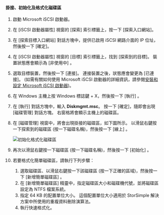 <!--author=SharS last changed: 9/17/15-->

#### <a name="to-mount-initialize-and-format-a-volume"></a>掛接、初始化及格式化磁碟區
1. 啟動 Microsoft iSCSI 啟動器。
2. 在 [iSCSI 啟動器屬性] 視窗的 [探索] 索引標籤上，按一下 [探索入口網站]。
3. 在 [探索目標入口網站] 對話方塊中，提供已啟用 iSCSI 網路介面的 IP 位址，然後按一下 [確定]。 
4. 在 [iSCSI 啟動器屬性] 視窗的 [目標] 索引標籤上，找到 [探索到的目標]。 裝置狀態應會顯示為 [非使用中] 。
5. 選取目標裝置，然後按一下 [連接]。 連接裝置之後，狀態應會變更為 [已連接]。 (如需有關如何使用 Microsoft iSCSI 啟動器的詳細資訊，請參閱[安裝和設定 Microsoft iSCSI 啟動器][1])。
6. 在 Windows 主機上按 Windows 標誌鍵 + X，然後按一下 [執行] 。 
7. 在 [執行] 對話方塊中，輸入 **Diskmgmt.msc**。 按一下 [確定]，隨即會出現 [磁碟管理] 對話方塊。 右窗格將會顯示主機上的磁碟區。
8. 在 [磁碟管理]  視窗中，將會出現掛接的磁碟區，如下圖所示。 以滑鼠右鍵按一下探索到的磁碟區 (按一下磁碟名稱)，然後按一下 [線上] 。
   
     ![初始化格式化磁碟區](./media/storsimple-8000-mount-initialize-format-volume/step7initializeformatvolume.png) 
9. 再次以滑鼠右鍵按一下磁碟區 (按一下磁碟名稱)，然後按一下 [初始化] 。
10. 若要格式化簡單磁碟區，請執行下列步驟：
    
    1. 選取磁碟區、以滑鼠右鍵按一下該磁碟區 (按一下正確的區域)，然後按一下 [新增簡單磁碟區] 。
    2. 在 [新增簡單磁碟區] 精靈中，指定磁碟區大小和磁碟機代號，並將磁碟區設定為 NTFS 檔案系統。
    3. 指定 64 KB 的配置單位大小。 這個配置單位大小適用於 StorSimple 解決方案中所使用的重複資料刪除演算法。
    4. 執行快速格式化。

<!--Link references-->
[1]: https://technet.microsoft.com/library/ee338480(WS.10).aspx
